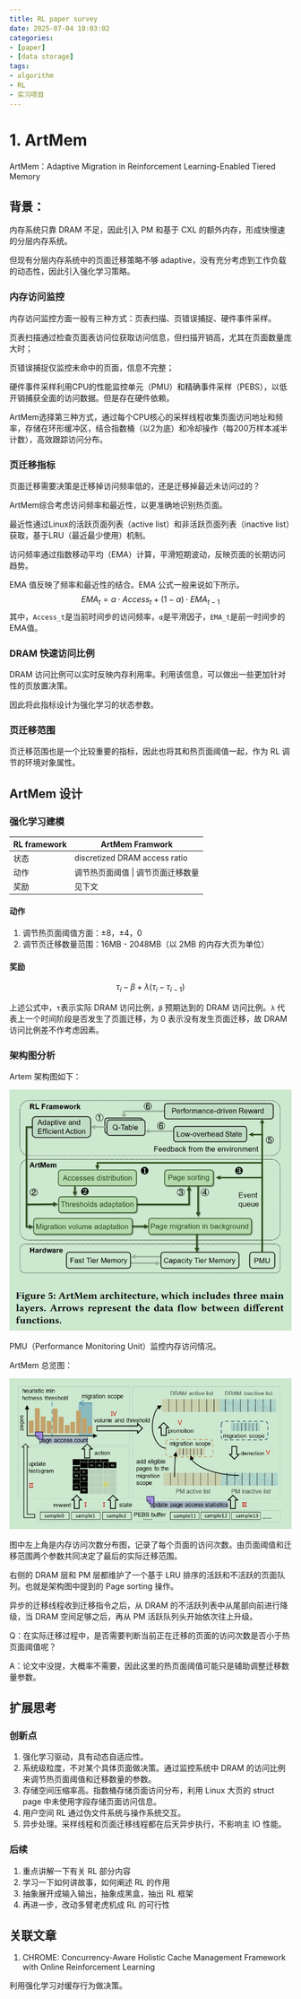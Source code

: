 ```yaml
---
title: RL paper survey
date: 2025-07-04 10:03:02
categories:
- [paper]
- [data storage]
tags:
- algorithm
- RL
- 实习项目
---
```




# 1. ArtMem

ArtMem：Adaptive Migration in Reinforcement Learning-Enabled Tiered Memory

## 背景：

内存系统只靠 DRAM 不足，因此引入 PM 和基于 CXL 的额外内存，形成快慢速的分层内存系统。

但现有分层内存系统中的页面迁移策略不够 adaptive，没有充分考虑到工作负载的动态性，因此引入强化学习策略。

### 内存访问监控

内存访问监控方面一般有三种方式：页表扫描、页错误捕捉、硬件事件采样。

页表扫描通过检查页面表访问位获取访问信息，但扫描开销高，尤其在页面数量庞大时；

页错误捕捉仅监控未命中的页面，信息不完整；

硬件事件采样利用CPU的性能监控单元（PMU）和精确事件采样（PEBS），以低开销捕获全面的访问数据。但是存在硬件依赖。

ArtMem选择第三种方式，通过每个CPU核心的采样线程收集页面访问地址和频率，存储在环形缓冲区，结合指数桶（以2为底）和冷却操作（每200万样本减半计数），高效跟踪访问分布。

### 页迁移指标

页面迁移需要决策是迁移掉访问频率低的，还是迁移掉最近未访问过的？

ArtMem综合考虑访问频率和最近性，以更准确地识别热页面。

最近性通过Linux的活跃页面列表（active list）和非活跃页面列表（inactive list）获取，基于LRU（最近最少使用）机制。

访问频率通过指数移动平均（EMA）计算，平滑短期波动，反映页面的长期访问趋势。

EMA 值反映了频率和最近性的结合。EMA 公式一般来说如下所示。
$$
EMA_t = α·Access_t + (1-α)·EMA_{t-1}
$$
其中，`Access_t`是当前时间步的访问频率，`α`是平滑因子，`EMA_t`是前一时间步的EMA值。

### DRAM 快速访问比例

DRAM 访问比例可以实时反映内存利用率。利用该信息，可以做出一些更加针对性的页放置决策。

因此将此指标设计为强化学习的状态参数。

### 页迁移范围

页迁移范围也是一个比较重要的指标，因此也将其和热页面阈值一起，作为 RL 调节的环境对象属性。

## ArtMem 设计

### 强化学习建模

| RL framework | ArtMem Framwork                    |
| ------------ | ---------------------------------- |
| 状态         | discretized DRAM access ratio      |
| 动作         | 调节热页面阈值 \| 调节页面迁移数量 |
| 奖励         | 见下文                             |

#### 动作

1. 调节热页面阈值方面：±8，±4，0
2. 调节页迁移数量范围：16MB - 2048MB（以 2MB 的内存大页为单位）

#### 奖励

$$
τ_i-β+λ(τ_i-τ_{i-1})
$$

上述公式中，`τ`表示实际 DRAM 访问比例，`β` 预期达到的 DRAM 访问比例。`λ` 代表上一个时间阶段是否发生了页面迁移，为 0 表示没有发生页面迁移，故 DRAM 访问比例差不作考虑因素。



### 架构图分析

Artem 架构图如下：

<img src="\img\ArtMem architecute.png" alt="ArtMem architecute" style="zoom: 67%;" />

PMU（Performance Monitoring Unit）监控内存访问情况。



ArtMem 总览图：

<img src="\img\overview of ArtMem.png" alt="overview of ArtMem" style="zoom:67%;" />

图中左上角是内存访问次数分布图，记录了每个页面的访问次数。由页面阈值和迁移范围两个参数共同决定了最后的实际迁移范围。

右侧的 DRAM 层和 PM 层都维护了一个基于 LRU 排序的活跃和不活跃的页面队列。也就是架构图中提到的 Page sorting 操作。

异步的迁移线程收到迁移指令之后，从 DRAM 的不活跃列表中从尾部向前进行降级，当 DRAM 空间足够之后，再从 PM 活跃队列头开始依次往上升级。



Q：在实际迁移过程中，是否需要判断当前正在迁移的页面的访问次数是否小于热页面阈值呢？

A：论文中没提，大概率不需要，因此这里的热页面阈值可能只是辅助调整迁移数量参数。



## 扩展思考

### 创新点

1. 强化学习驱动，具有动态自适应性。
2. 系统级粒度，不对某个具体页面做决策。通过监控系统中 DRAM 的访问比例来调节热页面阈值和迁移数量的参数。
3. 存储空间压缩率高。指数桶存储页面访问分布，利用 Linux 大页的 struct page 中未使用字段存储页面访问信息。
4. 用户空间 RL 通过伪文件系统与操作系统交互。
5. 异步处理。采样线程和页面迁移线程都在后天异步执行，不影响主 IO 性能。



### 后续

1. 重点讲解一下有关 RL 部分内容
2. 学习一下如何讲故事，如何阐述 RL 的作用
3. 抽象展开成输入输出，抽象成黑盒，抽出 RL 框架
4. 再进一步，改动多臂老虎机成 RL 的可行性





## 关联文章

1. CHROME: Concurrency-Aware Holistic Cache Management Framework with Online Reinforcement Learning

利用强化学习对缓存行为做决策。
